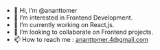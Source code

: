 - 👋 Hi, I’m @ananttomer
- 👀 I’m interested in Frontend Development.
- 🌱 I’m currently working on React,js.
- 💞️ I’m looking to collaborate on Frontend projects.
- 📫 How to reach me : ananttomer.4@gmail.com

